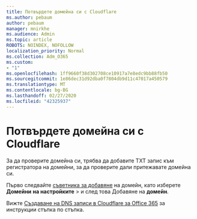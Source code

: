 ```yaml
---
title: Потвърдете домейна си с Cloudflare
ms.author: pebaum
author: pebaum
manager: mnirkhe
ms.audience: Admin
ms.topic: article
ROBOTS: NOINDEX, NOFOLLOW
localization_priority: Normal
ms.collection: Adm_O365
ms.custom:
- "1"
ms.openlocfilehash: 1ff9660f38d302708ce10917a7e8edc9bb88fb50
ms.sourcegitcommit: 1e86dec31d92dba0f7804db9d11c47017a450579
ms.translationtype: MT
ms.contentlocale: bg-BG
ms.lasthandoff: 02/27/2020
ms.locfileid: "42325937"
---
```

# <a name="verify-your-domain-with-cloudflare"></a>Потвърдете домейна си с Cloudflare

За да проверите домейна си, трябва да добавите TXT запис към регистратора на домейни, за да проверите дали притежавате домейна си. 

Първо следвайте [съветника за добавяне](https://portal.office.com/adminportal/home#/Domains) на домейн, като изберете **Домейни** **на настройките** \> и след това Добавяне на **домейн**.
  
Вижте [Създаване на DNS записи в Cloudflare за Office 365](https://docs.microsoft.com/microsoft-365/admin/dns/create-dns-records-at-cloudflare) за инструкции стъпка по стъпка.